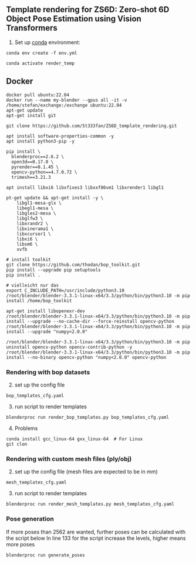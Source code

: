 ## Template rendering for ZS6D: Zero-shot 6D Object Pose Estimation using Vision Transformers

1. Set up [conda](https://docs.anaconda.com/miniconda/) environment:

```conda env create -f env.yml```

```conda activate render_temp```

## Docker
```
docker pull ubuntu:22.04
docker run --name my-blender --gpus all -it -v /home/stefan/exchange:/exchange ubuntu:22.04
apt-get update
apt-get install git

git clone https://github.com/St333fan/ZS6D_template_rendering.git

apt install software-properties-common -y
apt install python3-pip -y

pip install \
  blenderproc==2.6.2 \
  open3d==0.17.0 \
  pyrender==0.1.45 \
  opencv-python==4.7.0.72 \
  trimesh==3.21.3
  
apt install libxi6 libxfixes3 libxxf86vm1 libxrender1 libgl1

pt-get update && apt-get install -y \
    libgl1-mesa-glx \
    libegl1-mesa \
    libgles2-mesa \
    libglfw3 \
    libxrandr2 \
    libxinerama1 \
    libxcursor1 \
    libxi6 \
    libsm6 \
    xvfb
    
# install toolkit
git clone https://github.com/thodan/bop_toolkit.git
pip install --upgrade pip setuptools
pip install .

# vielleicht nur das
export C_INCLUDE_PATH=/usr/include/python3.10
/root/blender/blender-3.3.1-linux-x64/3.3/python/bin/python3.10 -m pip install /home/bop_toolkit

apt-get install libopenexr-dev
/root/blender/blender-3.3.1-linux-x64/3.3/python/bin/python3.10 -m pip install --upgrade --no-cache-dir --force-reinstall opencv-python
/root/blender/blender-3.3.1-linux-x64/3.3/python/bin/python3.10 -m pip install --upgrade "numpy<2.0.0"

/root/blender/blender-3.3.1-linux-x64/3.3/python/bin/python3.10 -m pip uninstall opencv-python opencv-contrib-python -y
/root/blender/blender-3.3.1-linux-x64/3.3/python/bin/python3.10 -m pip install --no-binary opencv-python "numpy<2.0.0" opencv-python
```

### Rendering with bop datasets

2. set up the config file

```bop_templates_cfg.yaml```

3. run script to render templates

```blenderproc run render_bop_templates.py bop_templates_cfg.yaml```

4. Problems

```
conda install gcc_linux-64 gxx_linux-64  # For Linux
git clon

```



### Rendering with custom mesh files (ply/obj)

2. set up the config file (mesh files are expected to be in mm)

```mesh_templates_cfg.yaml```

3. run script to render templates

```blenderproc run render_mesh_templates.py mesh_templates_cfg.yaml```

### Pose generation

If more poses than 2562 are wanted, further poses can be calculated with the script below
In line 133 for the script increase the levels, higher means more poses

```blenderproc run generate_poses```


